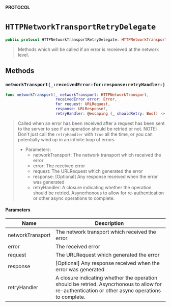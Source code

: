 **PROTOCOL**

# `HTTPNetworkTransportRetryDelegate`

```swift
public protocol HTTPNetworkTransportRetryDelegate: HTTPNetworkTransportDelegate
```

> Methods which will be called if an error is receieved at the network level.

## Methods
### `networkTransport(_:receivedError:for:response:retryHandler:)`

```swift
func networkTransport(_ networkTransport: HTTPNetworkTransport,
                      receivedError error: Error,
                      for request: URLRequest,
                      response: URLResponse?,
                      retryHandler: @escaping (_ shouldRetry: Bool) -> Void)
```

> Called when an error has been received after a request has been sent to the server to see if an operation should be retried or not.
> NOTE: Don't just call the `retryHandler` with `true` all the time, or you can potentially wind up in an infinite loop of errors
>
> - Parameters:
>   - networkTransport: The network transport which received the error
>   - error: The received error
>   - request: The URLRequest which generated the error
>   - response: [Optional] Any response received when the error was generated
>   - retryHandler: A closure indicating whether the operation should be retried. Asyncrhonous to allow for re-authentication or other async operations to complete.

#### Parameters

| Name | Description |
| ---- | ----------- |
| networkTransport | The network transport which received the error |
| error | The received error |
| request | The URLRequest which generated the error |
| response | [Optional] Any response received when the error was generated |
| retryHandler | A closure indicating whether the operation should be retried. Asyncrhonous to allow for re-authentication or other async operations to complete. |